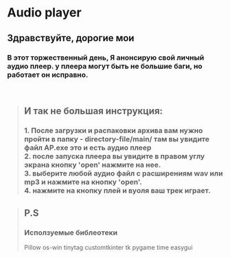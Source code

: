 # Audio player
## Здравствуйте, дорогие мои

### В этот торжественный день, Я анонсирую свой личный аудио плеер. у плеера могут быть не большие баги, но работает он исправно.

<br>

> <h2>И так не большая инструкция:</h2>
> <h3>
> 1. После загрузки и распаковки архива вам нужно пройти в папку - directory-file/main/ там вы увидите файл AP.exe это и есть аудио плеер<br>
> 2. после запуска плеера вы увидите в правом углу экрана кнопку 'open' нажмите на нее.<br>
> 3. выберите любой аудио файл с расширениям wav или mp3 и нажмите на кнопку 'open'.<br>
> 4. нажмите на кнопку плей и вуоля ваш трек играет.
</h3>

> ## P.S
> ### Исползуемые библеотеки
> Pillow
> os-win
> tinytag
> customtkinter
> tk
> pygame
> time
> easygui